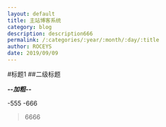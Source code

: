 ```yaml
---
layout: default
title: 主站博客系统
category: blog
description: description666
permalink: /:categories/:year/:month/:day/:title
author: ROCEYS
date: 2019/09/09
---
```


#标题1
##二级标题

***--加粗--***

-555
-666
>6666